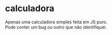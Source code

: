 # calculadora
Apenas uma calculadora simples feita em JS puro. </br>
Pode conter um bug ou outro que não identifiquei.
